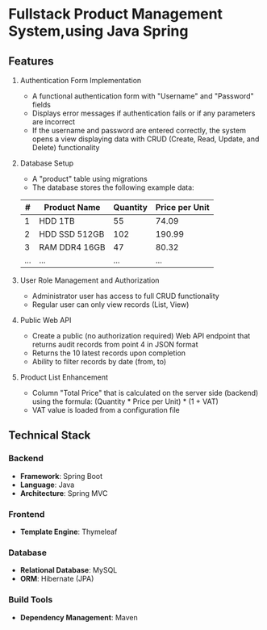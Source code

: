 # Fullstack Product Management System,using Java Spring

## Features

1. Authentication Form Implementation
   - A functional authentication form with "Username" and "Password" fields
   - Displays error messages if authentication fails or if any parameters are incorrect
   - If the username and password are entered correctly, the system opens a view displaying data with CRUD (Create, Read, Update, and Delete) functionality

2. Database Setup
   - A "product" table using migrations
   - The database stores the following example data:

   | # | Product Name | Quantity | Price per Unit |
   |---|-------------|----------|----------------|
   | 1 | HDD 1TB     | 55       | 74.09         |
   | 2 | HDD SSD 512GB| 102      | 190.99        |
   | 3 | RAM DDR4 16GB| 47       | 80.32         |
   | ...| ...         | ...      | ...           |

3. User Role Management and Authorization
   - Administrator user has access to full CRUD functionality
   - Regular user can only view records (List, View)

4. Public Web API
   - Create a public (no authorization required) Web API endpoint that returns audit records from point 4 in JSON format
   - Returns the 10 latest records upon completion
   - Ability to filter records by date (from, to)

5. Product List Enhancement
   - Column "Total Price" that is calculated on the server side (backend) using the formula:
   (Quantity * Price per Unit) * (1 + VAT)
   - VAT value is loaded from a configuration file

## Technical Stack

### Backend
- **Framework**: Spring Boot
- **Language**: Java
- **Architecture**: Spring MVC

### Frontend
- **Template Engine**: Thymeleaf

### Database
- **Relational Database**: MySQL
- **ORM**: Hibernate (JPA)

### Build Tools
- **Dependency Management**: Maven
